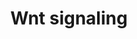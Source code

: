 ---
annotations:
- id: PW:0000201
  parent: signaling pathway
  type: Pathway Ontology
  value: Wnt signaling, canonical pathway
- id: PW:0000008
  parent: signaling pathway
  type: Pathway Ontology
  value: Wnt signaling pathway
authors:
- M.Lieberman
- MaintBot
- AlexanderPico
- MartijnVanIersel
- Khanspers
- Thomas
- Ewexler
- Zari
- Mkutmon
- Fehrhart
- Egonw
- DeSl
- Eweitz
citedin:
- link: PMC9175091
  title: A Nine-Strain Bacterial Consortium Improves Portal Hypertension and Insulin
    Signaling and Delays NAFLD Progression In Vivo (2022)
- link: PMC8860091
  title: The m6A(m)-independent role of FTO in regulating WNT signaling pathways (2022)
- link: PMC7198491
  title: Phenotypic and functional characterization of corneal endothelial cells during
    in vitro expansion (2020)
- link: PMC5085087
  title: Long Term Culture of the A549 Cancer Cell Line Promotes Multilamellar Body
    Formation and Differentiation towards an Alveolar Type II Pneumocyte Phenotype
    (2016)
communities:
- CPTAC
- PancCanNet
description: 'Wnt proteins are secreted morphogens that are required for basic developmental
  processes, such as cell-fate specification, progenitor-cell proliferation and the
  control of asymmetric cell division, in many different species and organs. There
  are at least three different Wnt pathways: the canonical pathway, the planar cell
  polarity (PCP) pathway and the Wnt/Ca2+ pathway. In the canonical Wnt pathway, the
  major effect of Wnt ligand binding to its receptor is the stabilization of cytoplasmic
  beta-catenin through inhibition of the bea-catenin degradation complex. Beta-catenin
  is then free to enter the nucleus and activate Wnt-regulated genes through its interaction
  with TCF (T-cell factor) family transcription factors and concomitant recruitment
  of coactivators. Planar cell polarity (PCP) signaling leads to the activation of
  the small GTPases RHOA (RAS homologue gene-family member A) and RAC1, which activate
  the stress kinase JNK (Jun N-terminal kinase) and ROCK (RHO-associated coiled-coil-containing
  protein kinase 1) and leads to remodelling of the cytoskeleton and changes in cell
  adhesion and motility. WNT-Ca2+ signalling is mediated through G proteins and phospholipases
  and leads to transient increases in cytoplasmic free calcium that subsequently activate
  the kinase PKC (protein kinase C) and CAMKII (calcium calmodulin mediated kinase
  II) and the phosphatase calcineurin.  Source: [http://www.genome.jp/kegg/pathway/hsa/hsa04310.html
  KEGG].  Proteins on this pathway have targeted assays available via the [https://assays.cancer.gov/available_assays?wp_id=WP428
  CPTAC Assay Portal]'
last-edited: 2021-05-07
ndex: 3bdd27c5-8b61-11eb-9e72-0ac135e8bacf
organisms:
- Homo sapiens
redirect_from:
- /index.php/Pathway:WP428
- /instance/WP428
- /instance/WP428_rr116549
revision: r116549
schema-jsonld:
- '@context': https://schema.org/
  '@id': https://wikipathways.github.io/pathways/WP428.html
  '@type': Dataset
  creator:
    '@type': Organization
    name: WikiPathways
  description: 'Wnt proteins are secreted morphogens that are required for basic developmental
    processes, such as cell-fate specification, progenitor-cell proliferation and
    the control of asymmetric cell division, in many different species and organs.
    There are at least three different Wnt pathways: the canonical pathway, the planar
    cell polarity (PCP) pathway and the Wnt/Ca2+ pathway. In the canonical Wnt pathway,
    the major effect of Wnt ligand binding to its receptor is the stabilization of
    cytoplasmic beta-catenin through inhibition of the bea-catenin degradation complex.
    Beta-catenin is then free to enter the nucleus and activate Wnt-regulated genes
    through its interaction with TCF (T-cell factor) family transcription factors
    and concomitant recruitment of coactivators. Planar cell polarity (PCP) signaling
    leads to the activation of the small GTPases RHOA (RAS homologue gene-family member
    A) and RAC1, which activate the stress kinase JNK (Jun N-terminal kinase) and
    ROCK (RHO-associated coiled-coil-containing protein kinase 1) and leads to remodelling
    of the cytoskeleton and changes in cell adhesion and motility. WNT-Ca2+ signalling
    is mediated through G proteins and phospholipases and leads to transient increases
    in cytoplasmic free calcium that subsequently activate the kinase PKC (protein
    kinase C) and CAMKII (calcium calmodulin mediated kinase II) and the phosphatase
    calcineurin.  Source: [http://www.genome.jp/kegg/pathway/hsa/hsa04310.html KEGG].  Proteins
    on this pathway have targeted assays available via the [https://assays.cancer.gov/available_assays?wp_id=WP428
    CPTAC Assay Portal]'
  keywords:
  - APC
  - AXIN1
  - CAMK2A
  - CAMK2B
  - CAMK2D
  - CAMK2G
  - CCND1
  - CCND2
  - CCND3
  - CER1
  - CHD8
  - CSNK1A1
  - CSNK1A1L
  - CSNK1E
  - CSNK2A1
  - CSNK2A2
  - CSNK2A3
  - CSNK2B
  - CTBP1
  - CTBP2
  - CTNNB1
  - CTNNBIP1
  - CXXC4
  - Ca2+
  - DAAM1
  - DAAM2
  - DKK1
  - DKK2
  - DKK4
  - DVL1
  - DVL2
  - DVL3
  - FOSL1
  - FRAT1
  - FRAT2
  - FZD1
  - FZD10
  - FZD2
  - FZD3
  - FZD4
  - FZD5
  - FZD6
  - FZD7
  - FZD8
  - FZD9
  - GPC4
  - GSK3B
  - INVS
  - JUN
  - KREM1
  - LEF1
  - LRP5
  - LRP6
  - MAP3K7
  - MAPK10
  - MAPK8
  - MAPK9
  - MYC
  - NFATC1
  - NFATC2
  - NFATC3
  - NFATC4
  - NKD1
  - NKD2
  - NLK
  - NOTUM
  - PLAU
  - PLCB1
  - PLCB2
  - PLCB3
  - PLCB4
  - PORCN
  - PPP3CA
  - PPP3CB
  - PPP3CC
  - PPP3R1
  - PPP3R2
  - PRICKLE1
  - PRICKLE2
  - PRKCA
  - PRKCB
  - PRKCG
  - RAC1
  - RHOA
  - ROCK2
  - ROR1
  - ROR2
  - RYK
  - SENP2
  - SERPINF1
  - SFRP1
  - SFRP2
  - SFRP4
  - SFRP5
  - SOST
  - SOX17
  - TCF7
  - TCF7L1
  - TCF7L2
  - VANGL1
  - VANGL2
  - WIF1
  - WNT1
  - WNT10A
  - WNT10B
  - WNT11
  - WNT16
  - WNT2
  - WNT2B
  - WNT3
  - WNT3A
  - WNT4
  - WNT5A
  - WNT5B
  - WNT6
  - WNT7A
  - WNT7B
  license: CC0
  name: Wnt signaling
seo: CreativeWork
title: Wnt signaling
wpid: WP428
---